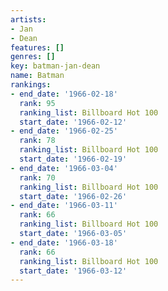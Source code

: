 ```yaml
---
artists:
- Jan
- Dean
features: []
genres: []
key: batman-jan-dean
name: Batman
rankings:
- end_date: '1966-02-18'
  rank: 95
  ranking_list: Billboard Hot 100
  start_date: '1966-02-12'
- end_date: '1966-02-25'
  rank: 78
  ranking_list: Billboard Hot 100
  start_date: '1966-02-19'
- end_date: '1966-03-04'
  rank: 70
  ranking_list: Billboard Hot 100
  start_date: '1966-02-26'
- end_date: '1966-03-11'
  rank: 66
  ranking_list: Billboard Hot 100
  start_date: '1966-03-05'
- end_date: '1966-03-18'
  rank: 66
  ranking_list: Billboard Hot 100
  start_date: '1966-03-12'
---
```


